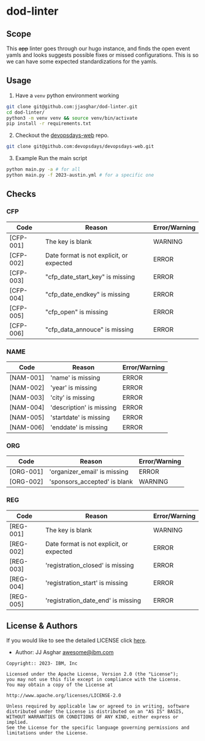 # dod-linter

## Scope

This ~~app~~ linter goes through our hugo instance, and finds the open event yamls
and looks suggests possible fixes or missed configurations. This is so we can
have some expected standardizations for the yamls.


## Usage

1. Have a `venv` python environment working
```bash
git clone git@github.com:jjasghar/dod-linter.git
cd dod-linter/
python3 -m venv venv && source venv/bin/activate
pip install -r requirements.txt
```
2. Checkout the [devopsdays-web][web] repo.
```bash
git clone git@github.com:devopsdays/devopsdays-web.git
```
3. Example Run the main script
```bash
python main.py -a # for all
python main.py -f 2023-austin.yml # for a specific one
```

## Checks

### CFP

| Code | Reason | Error/Warning |
| ---- | ---- | ---- |
| [CFP-001] |  The key is blank | WARNING |
| [CFP-002] |  Date format is not explicit, or expected | ERROR |
| [CFP-003] |  "cfp_date_start_key" is missing | ERROR |
| [CFP-004] |  "cfp_date_endkey" is missing | ERROR |
| [CFP-005] |  "cfp_open" is missing | ERROR |
| [CFP-006] |  "cfp_data_annouce" is missing | ERROR |

### NAME

| Code | Reason | Error/Warning |
| ---- | ---- | ---- |
| [NAM-001] | 'name' is missing | ERROR |
| [NAM-002] | 'year' is missing | ERROR |
| [NAM-003] | 'city' is missing | ERROR |
| [NAM-004] | 'description' is missing | ERROR |
| [NAM-005] | 'startdate' is missing | ERROR |
| [NAM-006] | 'enddate' is missing | ERROR |

### ORG

| Code | Reason | Error/Warning |
| ---- | ---- | ---- |
| [ORG-001] |  'organizer_email' is missing | ERROR |
| [ORG-002] |  'sponsors_accepted' is blank | WARNING |

### REG

| Code | Reason | Error/Warning |
| ---- | ---- | ---- |
| [REG-001] |  The key is blank | WARNING |
| [REG-002] |  Date format is not explicit, or expected | ERROR |
| [REG-003] |  'registration_closed' is missing | ERROR |
| [REG-004] |  'registration_start' is missing | ERROR |
| [REG-005] |  'registration_date_end' is missing | ERROR |


## License & Authors

If you would like to see the detailed LICENSE click [here](./LICENSE).

- Author: JJ Asghar <awesome@ibm.com>

```text
Copyright:: 2023- IBM, Inc

Licensed under the Apache License, Version 2.0 (the "License");
you may not use this file except in compliance with the License.
You may obtain a copy of the License at

http://www.apache.org/licenses/LICENSE-2.0

Unless required by applicable law or agreed to in writing, software
distributed under the License is distributed on an "AS IS" BASIS,
WITHOUT WARRANTIES OR CONDITIONS OF ANY KIND, either express or implied.
See the License for the specific language governing permissions and
limitations under the License.
```

[web]: https://github.com/devopsdays/devopsdays-web/

